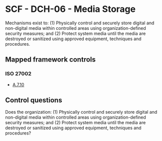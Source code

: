 # SCF - DCH-06 - Media Storage
Mechanisms exist to: 
(1) Physically control and securely store digital and non-digital media within controlled areas using organization-defined security measures; and
(2) Protect system media until the media are destroyed or sanitized using approved equipment, techniques and procedures.
## Mapped framework controls
### ISO 27002
- [A.7.10](../iso27002/a-7.md#a710)
  
## Control questions
Does the organization: 
 (1) Physically control and securely store digital and non-digital media within controlled areas using organization-defined security measures; and
 (2) Protect system media until the media are destroyed or sanitized using approved equipment, techniques and procedures?
  